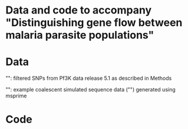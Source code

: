 # Data and code to accompany "Distinguishing gene flow between malaria parasite populations"

# Data

"": filtered SNPs from Pf3K data release 5.1 as described in Methods

"": example coalescent simulated sequence data ("") generated using msprime

# Code

